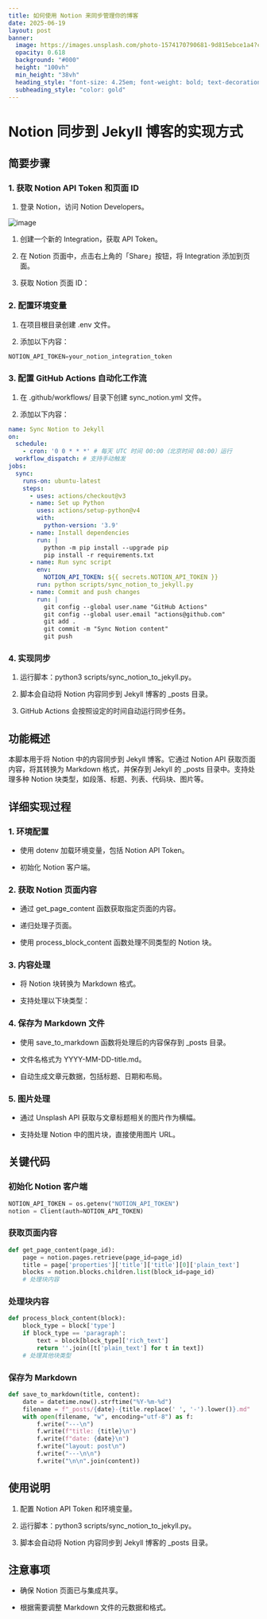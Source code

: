```yaml
---
title: 如何使用 Notion 来同步管理你的博客
date: 2025-06-19
layout: post
banner:
  image: https://images.unsplash.com/photo-1574170790681-9d815ebce1a4?crop=entropy&cs=tinysrgb&fit=max&fm=jpg&ixid=M3w2OTIwMzJ8MHwxfHJhbmRvbXx8fHx8fHx8fDE3NTAzNzE2MDl8&ixlib=rb-4.1.0&q=80&w=1080
  opacity: 0.618
  background: "#000"
  height: "100vh"
  min_height: "38vh"
  heading_style: "font-size: 4.25em; font-weight: bold; text-decoration: underline"
  subheading_style: "color: gold"
---
```


# Notion 同步到 Jekyll 博客的实现方式

## 简要步骤

### 1. 获取 Notion API Token 和页面 ID

1. 登录 Notion，访问 Notion Developers。

![image](https://prod-files-secure.s3.us-west-2.amazonaws.com/a7a0cc5a-89b9-4cda-8686-1fba0ca52f40/d19c1afe-dea5-4312-9333-786b0ba83054/image.png?X-Amz-Algorithm=AWS4-HMAC-SHA256&X-Amz-Content-Sha256=UNSIGNED-PAYLOAD&X-Amz-Credential=ASIAZI2LB466YL32UCS6%2F20250619%2Fus-west-2%2Fs3%2Faws4_request&X-Amz-Date=20250619T222008Z&X-Amz-Expires=3600&X-Amz-Security-Token=IQoJb3JpZ2luX2VjEMP%2F%2F%2F%2F%2F%2F%2F%2F%2F%2FwEaCXVzLXdlc3QtMiJHMEUCIHdKq5imWoghxn6f2gipt0xmnQVzEHm1VrLUR3L%2BHbcXAiEA1vzLUd7V71zHsQrDe5RU%2FPL5ODhCVLby5VwRgBNnXHwqiAQIrP%2F%2F%2F%2F%2F%2F%2F%2F%2F%2FARAAGgw2Mzc0MjMxODM4MDUiDBeQpwqReO%2F6khMl5yrcA4BfoHHGOqnBtv7lTAfB6c%2FPbfv1yGJqtGHOz7sDKLWb3uqJzZei9bmmDhcGbtOx76VrP2vXQT602MLT1DkEL9nASQK6bHxgN76xzGUaDRoiCdy6llwcJJ%2FMzzMsJnGZ97JP2xLVNHX8O5wREvmHrP0a%2FEwSxjOPhQ7VJ%2BeY%2BTN2BnQFkVc7SxAgRWGORjFy968tDvDP4xWlgC9D%2FZ7ozchB1upDNdOUU1TF7jtnyJAEsJ3tlr%2FRo0JGvDjmt4Fv%2FWZAY7rBWpPzFcEmXI%2FCi4nkBpMALdMD1fWuZjQM%2BmZ87Gs3H3KD0pg4dnvLGnxJYuS4DD1oh64JUZIojjlkVxwAhk6%2BobjW6t7LbodSHRTL3%2BU6q0Wrc4jdVPUNu48%2Fs9YEo%2F%2FR0sYcBmN3GRuMXZjGGqd05kv5TnQwCAwkfDMHARTLhn10AVlvBWXvYoIpWshmOUO%2BbsCcYZV%2B3eDIv81q6oHlXrk%2BRpglWVsrixUg1%2FgyTgBId4LdvSXeT3hGy2Y%2FXqtS6ATIfjHkIKbIH19pPzKRpvVFtiec1RcgJxg%2B%2FU1FScSEoKJKfSN6R8rhW5mn0SxzNHQFq5gPv85whdofHCeoQe%2B0UN%2BCjwR8nqLe1kdmcUs3kwtUxKPaMNW10cIGOqUBiREOi6390z%2FXYYLPdyXspThEsog5SWjH%2Bcft%2FSagXUHCYVBoqp9WzZU1IVRqsP39aZNGI90S39C0urW5WvuICkz19syITz30W5si30zoIbULtMNglwvu5hYBJ1Jz34thgW5Ta8XQJrAZ3nj2TDYOhOCYmbz%2FAQSsaoR%2B5R%2FKmybOzfZowcSiWBrYu3OHicN1FtzsbORJ9O6eNPZluy4KYAkkYRWB&X-Amz-Signature=a563e0cddfcebbdd56e6318e9aa36078f98cee3c7644ed6846cec91cbb60f6dd&X-Amz-SignedHeaders=host&x-amz-checksum-mode=ENABLED&x-id=GetObject)

1. 创建一个新的 Integration，获取 API Token。

1. 在 Notion 页面中，点击右上角的「Share」按钮，将 Integration 添加到页面。

1. 获取 Notion 页面 ID：


### 2. 配置环境变量

1. 在项目根目录创建 .env 文件。

1. 添加以下内容：

```javascript
NOTION_API_TOKEN=your_notion_integration_token
```

### 3. 配置 GitHub Actions 自动化工作流

1. 在 .github/workflows/ 目录下创建 sync_notion.yml 文件。

1. 添加以下内容：

```yaml
name: Sync Notion to Jekyll
on:
  schedule:
    - cron: '0 0 * * *' # 每天 UTC 时间 00:00（北京时间 08:00）运行
  workflow_dispatch: # 支持手动触发
jobs:
  sync:
    runs-on: ubuntu-latest
    steps:
      - uses: actions/checkout@v3
      - name: Set up Python
        uses: actions/setup-python@v4
        with:
          python-version: '3.9'
      - name: Install dependencies
        run: |
          python -m pip install --upgrade pip
          pip install -r requirements.txt
      - name: Run sync script
        env:
          NOTION_API_TOKEN: ${{ secrets.NOTION_API_TOKEN }}
        run: python scripts/sync_notion_to_jekyll.py
      - name: Commit and push changes
        run: |
          git config --global user.name "GitHub Actions"
          git config --global user.email "actions@github.com"
          git add .
          git commit -m "Sync Notion content"
          git push
```

### 4. 实现同步

1. 运行脚本：python3 scripts/sync_notion_to_jekyll.py。

1. 脚本会自动将 Notion 内容同步到 Jekyll 博客的 _posts 目录。

1. GitHub Actions 会按照设定的时间自动运行同步任务。

## 功能概述

本脚本用于将 Notion 中的内容同步到 Jekyll 博客。它通过 Notion API 获取页面内容，将其转换为 Markdown 格式，并保存到 Jekyll 的 _posts 目录中。支持处理多种 Notion 块类型，如段落、标题、列表、代码块、图片等。

## 详细实现过程

### 1. 环境配置

- 使用 dotenv 加载环境变量，包括 Notion API Token。

- 初始化 Notion 客户端。

### 2. 获取 Notion 页面内容

- 通过 get_page_content 函数获取指定页面的内容。

- 递归处理子页面。

- 使用 process_block_content 函数处理不同类型的 Notion 块。

### 3. 内容处理

- 将 Notion 块转换为 Markdown 格式。

- 支持处理以下块类型：


### 4. 保存为 Markdown 文件

- 使用 save_to_markdown 函数将处理后的内容保存到 _posts 目录。

- 文件名格式为 YYYY-MM-DD-title.md。

- 自动生成文章元数据，包括标题、日期和布局。

### 5. 图片处理

- 通过 Unsplash API 获取与文章标题相关的图片作为横幅。

- 支持处理 Notion 中的图片块，直接使用图片 URL。

## 关键代码

### 初始化 Notion 客户端

```python
NOTION_API_TOKEN = os.getenv("NOTION_API_TOKEN")
notion = Client(auth=NOTION_API_TOKEN)
```

### 获取页面内容

```python
def get_page_content(page_id):
    page = notion.pages.retrieve(page_id=page_id)
    title = page['properties']['title']['title'][0]['plain_text']
    blocks = notion.blocks.children.list(block_id=page_id)
    # 处理块内容
```

### 处理块内容

```python
def process_block_content(block):
    block_type = block['type']
    if block_type == 'paragraph':
        text = block[block_type]['rich_text']
        return ''.join([t['plain_text'] for t in text])
    # 处理其他块类型
```

### 保存为 Markdown

```python
def save_to_markdown(title, content):
    date = datetime.now().strftime("%Y-%m-%d")
    filename = f"_posts/{date}-{title.replace(' ', '-').lower()}.md"
    with open(filename, "w", encoding="utf-8") as f:
        f.write("---\n")
        f.write(f"title: {title}\n")
        f.write(f"date: {date}\n")
        f.write("layout: post\n")
        f.write("---\n\n")
        f.write("\n\n".join(content))
```

## 使用说明

1. 配置 Notion API Token 和环境变量。

1. 运行脚本：python3 scripts/sync_notion_to_jekyll.py。

1. 脚本会自动将 Notion 内容同步到 Jekyll 博客的 _posts 目录。

## 注意事项

- 确保 Notion 页面已与集成共享。

- 根据需要调整 Markdown 文件的元数据和格式。